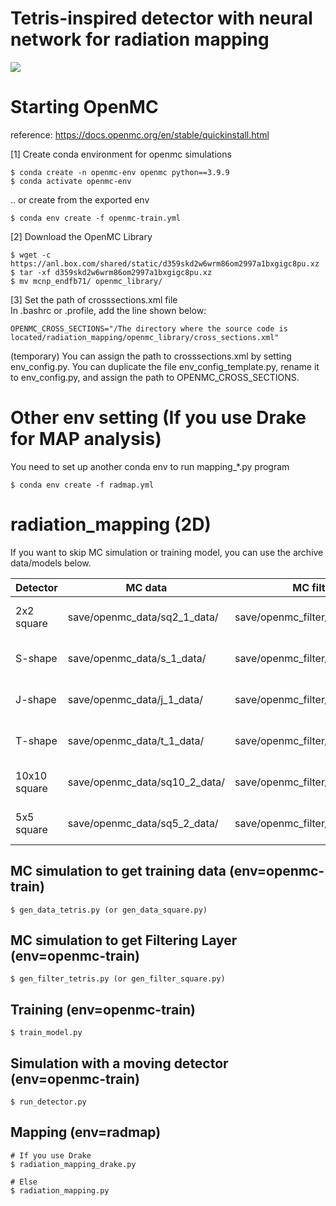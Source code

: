# Tetris-inspired detector with neural network for radiation mapping

![](https://github.com/RyotaroOKabe/radiation_mapping/assets/move_detector_S.gif)

# Starting OpenMC

reference: https://docs.openmc.org/en/stable/quickinstall.html

[1] Create conda environment for openmc simulations
```
$ conda create -n openmc-env openmc python==3.9.9
$ conda activate openmc-env  
```

.. or create from the exported env
```
$ conda env create -f openmc-train.yml
```
[2] Download the OpenMC Library

```
$ wget -c https://anl.box.com/shared/static/d359skd2w6wrm86om2997a1bxgigc8pu.xz
$ tar -xf d359skd2w6wrm86om2997a1bxgigc8pu.xz
$ mv mcnp_endfb71/ openmc_library/ 
```

[3] Set the path of crosssections.xml file  
In .bashrc or .profile, add the line shown below:  
```
OPENMC_CROSS_SECTIONS="/The directory where the source code is located/radiation_mapping/openmc_library/cross_sections.xml" 
```   
(temporary) You can assign the path to crosssections.xml by setting env_config.py. You can duplicate the file env_config_template.py, rename it to env_config.py, and assign the path to OPENMC_CROSS_SECTIONS. 

# Other env setting (If you use Drake for MAP analysis)
You need to set up another conda env to run mapping_*.py program
```
$ conda env create -f radmap.yml
```

# radiation_mapping (2D)

If you want to skip MC simulation or training model, you can use the archive data/models below.   

Detector | MC data | MC filter | Model | Epochs | Note
--- | --- | --- | --- |--- |--- 
2x2 square | save/openmc_data/sq2_1_data/ | save/openmc_filter/sq2_1_filter/ | save/models/sq2_1_model.pt | 200 | Predict 1 source.
S-shape | save/openmc_data/s_1_data/ | save/openmc_filter/s_1_filter/ | save/models/s_1_model.pt | 200 | Predict 1 source.
J-shape | save/openmc_data/j_1_data/ | save/openmc_filter/j_1_filter/ | save/models/j_1_model.pt | 200 | Predict 1 source.
T-shape | save/openmc_data/t_1_data/ | save/openmc_filter/t_1_filter/ | save/models/t_1_model.pt | 200 | Predict 1 source.
10x10 square | save/openmc_data/sq10_2_data/ | save/openmc_filter/sq10_1_filter/ | save/models/sq10_2_model.pt | 200 | Predict 2 source.
5x5 square | save/openmc_data/sq5_2_data/ | save/openmc_filter/sq5_1_filter/ | save/models/sq5_2_model.pt | 200 | Predict 2 source.





## MC simulation to get training data (env=openmc-train)
```
$ gen_data_tetris.py (or gen_data_square.py)
```

## MC simulation to get Filtering Layer (env=openmc-train)
```
$ gen_filter_tetris.py (or gen_filter_square.py)
```

## Training (env=openmc-train)
```
$ train_model.py
```

## Simulation with a moving detector (env=openmc-train)
```
$ run_detector.py
```

## Mapping (env=radmap)
```
# If you use Drake  
$ radiation_mapping_drake.py  
  
# Else  
$ radiation_mapping.py  
```

